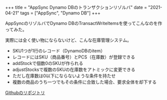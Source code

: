 +++
title = "AppSync Dynamo DBのトランザクションリゾルバ"
date = "2021-04-21"
tags = ["AppSync", "Dynamo DB"]
+++

AppSyncのリゾルバでDynamo DBのTransactWriteItemsを使ってこんなのを作ってみた。

実際には全く使い物にならないけど、こんな在庫管理システム。

* SKU1つが1行のレコード（DynamoDBのitem）
* レコードにはSKU（商品番号）とPCS（在庫数）が登録できる
* addStockで個数0のSKUが作られる
* adjustStocksで複数のSKUの在庫数をアトミックに変更できる
* ただし在庫数は0以下にならないような条件を持たせ
* 複数の商品のうち一つでもその条件に合致した場合、要求全体を却下する

[Githubのリポジトリ](https://github.com/suzukiken/cdkappsync-dynamo-transaction)

